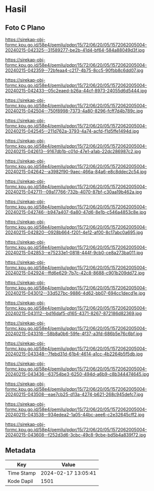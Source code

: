 # Hasil

## Foto C Plano

https://sirekap-obj-formc.kpu.go.id/58e4/pemilu/pdpr/15/72/06/20/05/1572062005004-20240215-042325--31589277-be2b-41d4-bf64-584a88049d3f.jpg

https://sirekap-obj-formc.kpu.go.id/58e4/pemilu/pdpr/15/72/06/20/05/1572062005004-20240215-042359--72bfeaa4-c217-4b75-8cc5-90fbb8c6dd07.jpg

https://sirekap-obj-formc.kpu.go.id/58e4/pemilu/pdpr/15/72/06/20/05/1572062005004-20240215-042433--05c2eaed-b26a-44cf-8973-24055d6d5444.jpg

https://sirekap-obj-formc.kpu.go.id/58e4/pemilu/pdpr/15/72/06/20/05/1572062005004-20240215-042504--750f8998-7373-4a80-8296-fcff7d4b789c.jpg

https://sirekap-obj-formc.kpu.go.id/58e4/pemilu/pdpr/15/72/06/20/05/1572062005004-20240215-042545--211d762a-3793-4a74-acfd-f1d5ffe1494d.jpg

https://sirekap-obj-formc.kpu.go.id/58e4/pemilu/pdpr/15/72/06/20/05/1572062005004-20240215-042613--9167db1b-c01d-47e1-a1ab-22dc286987c2.jpg

https://sirekap-obj-formc.kpu.go.id/58e4/pemilu/pdpr/15/72/06/20/05/1572062005004-20240215-042642--a3982f90-9aec-466a-84a6-e8c8ddec2c54.jpg

https://sirekap-obj-formc.kpu.go.id/58e4/pemilu/pdpr/15/72/06/20/05/1572062005004-20240215-042711--09a17766-732b-4070-87bf-c30aa19b462a.jpg

https://sirekap-obj-formc.kpu.go.id/58e4/pemilu/pdpr/15/72/06/20/05/1572062005004-20240215-042746--b947a407-6a80-47d6-8e1b-c546a4853c8e.jpg

https://sirekap-obj-formc.kpu.go.id/58e4/pemilu/pdpr/15/72/06/20/05/1572062005004-20240215-042820--0928b664-f201-4e12-af00-8c17abc0a695.jpg

https://sirekap-obj-formc.kpu.go.id/58e4/pemilu/pdpr/15/72/06/20/05/1572062005004-20240215-042853--e75233e1-0818-444f-9cb0-ce8a273ba011.jpg

https://sirekap-obj-formc.kpu.go.id/58e4/pemilu/pdpr/15/72/06/20/05/1572062005004-20240215-042924--ffd6e629-7b7c-42c8-8688-c901b209dd72.jpg

https://sirekap-obj-formc.kpu.go.id/58e4/pemilu/pdpr/15/72/06/20/05/1572062005004-20240215-043012--33d527bc-9886-4d62-bb07-694cc1decd1e.jpg

https://sirekap-obj-formc.kpu.go.id/58e4/pemilu/pdpr/15/72/06/20/05/1572062005004-20240215-043112--bd16daf5-d165-4371-8267-872186d82369.jpg

https://sirekap-obj-formc.kpu.go.id/58e4/pemilu/pdpr/15/72/06/20/05/1572062005004-20240215-043316--58b8a0b6-59fe-4f37-a3fd-686b5e76c6bf.jpg

https://sirekap-obj-formc.kpu.go.id/58e4/pemilu/pdpr/15/72/06/20/05/1572062005004-20240215-043348--7febd31d-61b4-4614-a1cc-4b2264b5f5db.jpg

https://sirekap-obj-formc.kpu.go.id/58e4/pemilu/pdpr/15/72/06/20/05/1572062005004-20240215-043436--63754be3-6250-494d-a6b9-c8b344474645.jpg

https://sirekap-obj-formc.kpu.go.id/58e4/pemilu/pdpr/15/72/06/20/05/1572062005004-20240215-043508--eae7cb25-d13a-4274-b621-268c945defc7.jpg

https://sirekap-obj-formc.kpu.go.id/58e4/pemilu/pdpr/15/72/06/20/05/1572062005004-20240215-043538--934edea2-1a05-44bc-aee6-c2e32645cff2.jpg

https://sirekap-obj-formc.kpu.go.id/58e4/pemilu/pdpr/15/72/06/20/05/1572062005004-20240215-043608--f252d3d6-3cbc-49c8-9cbe-bd5b4a839f72.jpg


## Metadata

| Key        | Value               |
| ---------- | ------------------- |
| Time Stamp | 2024-02-17 13:05:41 |
| Kode Dapil | 1501                |



